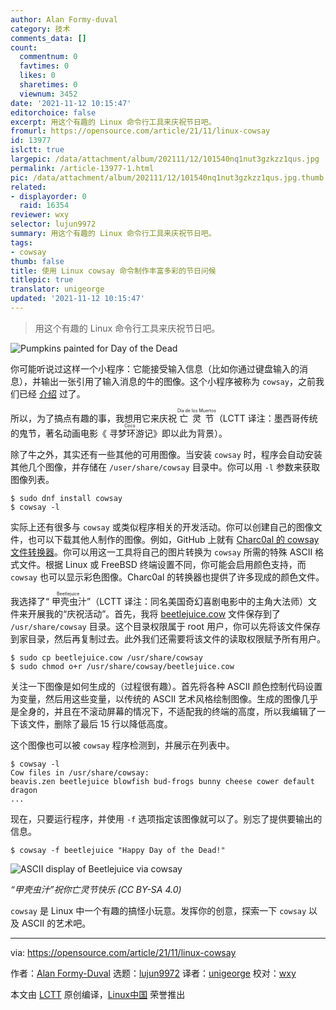 ```yaml
---
author: Alan Formy-duval
category: 技术
comments_data: []
count:
  commentnum: 0
  favtimes: 0
  likes: 0
  sharetimes: 0
  viewnum: 3452
date: '2021-11-12 10:15:47'
editorchoice: false
excerpt: 用这个有趣的 Linux 命令行工具来庆祝节日吧。
fromurl: https://opensource.com/article/21/11/linux-cowsay
id: 13977
islctt: true
largepic: /data/attachment/album/202111/12/101540nq1nut3gzkzz1qus.jpg
permalink: /article-13977-1.html
pic: /data/attachment/album/202111/12/101540nq1nut3gzkzz1qus.jpg.thumb.jpg
related:
- displayorder: 0
  raid: 16354
reviewer: wxy
selector: lujun9972
summary: 用这个有趣的 Linux 命令行工具来庆祝节日吧。
tags:
- cowsay
thumb: false
title: 使用 Linux cowsay 命令制作丰富多彩的节日问候
titlepic: true
translator: unigeorge
updated: '2021-11-12 10:15:47'
---
```



> 
> 用这个有趣的 Linux 命令行工具来庆祝节日吧。
> 
> 
> 


![](/data/attachment/album/202111/12/101540nq1nut3gzkzz1qus.jpg "Pumpkins painted for Day of the Dead")


你可能听说过这样一个小程序：它能接受输入信息（比如你通过键盘输入的消息），并输出一张引用了输入消息的牛的图像。这个小程序被称为 `cowsay`，之前我们已经 [介绍](https://opensource.com/article/18/12/linux-toy-cowsay) 过了。


所以，为了搞点有趣的事，我想用它来庆祝 <ruby> 亡灵节 <rt>  Día de los Muertos </rt></ruby>（LCTT 译注：墨西哥传统的鬼节，著名动画电影《<ruby> 寻梦环游记 <rt>  Coco </rt></ruby>》即以此为背景）。


除了牛之外，其实还有一些其他的可用图像。当安装 `cowsay` 时，程序会自动安装其他几个图像，并存储在 `/user/share/cowsay` 目录中。你可以用 `-l` 参数来获取图像列表。



```
$ sudo dnf install cowsay
$ cowsay -l

```

实际上还有很多与 `cowsay` 或类似程序相关的开发活动。你可以创建自己的图像文件，也可以下载其他人制作的图像。例如，GitHub 上就有 [Charc0al 的 cowsay 文件转换器](https://charc0al.github.io/cowsay-files/converter/)。你可以用这一工具将自己的图片转换为 `cowsay` 所需的特殊 ASCII 格式文件。根据 Linux 或 FreeBSD 终端设置不同，你可能会启用颜色支持，而 `cowsay` 也可以显示彩色图像。Charc0al 的转换器也提供了许多现成的颜色文件。


我选择了“<ruby> 甲壳虫汁 <rt>  Beetlejuice </rt></ruby>”（LCTT 译注：同名美国奇幻喜剧电影中的主角大法师）文件来开展我的“庆祝活动”。首先，我将 [beetlejuice.cow](https://raw.githubusercontent.com/charc0al/cowsay-files/master/cows/beetlejuice.cow) 文件保存到了 `/usr/share/cowsay` 目录。这个目录权限属于 root 用户，你可以先将该文件保存到家目录，然后再复制过去。此外我们还需要将该文件的读取权限赋予所有用户。



```
$ sudo cp beetlejuice.cow /usr/share/cowsay
$ sudo chmod o+r /usr/share/cowsay/beetlejuice.cow

```

关注一下图像是如何生成的（过程很有趣）。首先将各种 ASCII 颜色控制代码设置为变量，然后用这些变量，以传统的 ASCII 艺术风格绘制图像。生成的图像几乎是全身的，并且在不滚动屏幕的情况下，不适配我的终端的高度，所以我编辑了一下该文件，删除了最后 15 行以降低高度。


这个图像也可以被 `cowsay` 程序检测到，并展示在列表中。



```
$ cowsay -l
Cow files in /usr/share/cowsay:
beavis.zen beetlejuice blowfish bud-frogs bunny cheese cower default dragon
...

```

现在，只要运行程序，并使用 `-f` 选项指定该图像就可以了。别忘了提供要输出的信息。



```
$ cowsay -f beetlejuice "Happy Day of the Dead!"

```

![ASCII display of Beetlejuice via cowsay](/data/attachment/album/202111/12/101550f36433zeeaq757qe.png)


*“甲壳虫汁”祝你亡灵节快乐 (CC BY-SA 4.0)*


`cowsay` 是 Linux 中一个有趣的搞怪小玩意。发挥你的创意，探索一下 `cowsay` 以及 ASCII 的艺术吧。




---


via: <https://opensource.com/article/21/11/linux-cowsay>


作者：[Alan Formy-Duval](https://opensource.com/users/alanfdoss) 选题：[lujun9972](https://github.com/lujun9972) 译者：[unigeorge](https://github.com/unigeorge) 校对：[wxy](https://github.com/wxy)


本文由 [LCTT](https://github.com/LCTT/TranslateProject) 原创编译，[Linux中国](https://linux.cn/) 荣誉推出